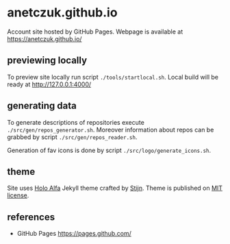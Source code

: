 # anetczuk.github.io

Account site hosted by GitHub Pages. Webpage is available at https://anetczuk.github.io/


## previewing locally

To preview site locally run script `./tools/startlocal.sh`. Local build will be ready at http://127.0.0.1:4000/


## generating data

To generate descriptions of repositories execute `./src/gen/repos_generator.sh`. 
Moreover information about repos can be grabbed by script `./src/gen/repos_reader.sh`.

Generation of fav icons is done by script `./src/logo/generate_icons.sh`.


## theme

Site uses [Holo Alfa](http://stijnvc.github.io/holo-alfa) Jekyll theme crafted by [Stijn](http://stijnvc.github.io/holo-alfa). Theme is published on [MIT license](http://opensource.org/licenses/MIT).


## references 

- GitHub Pages https://pages.github.com/
